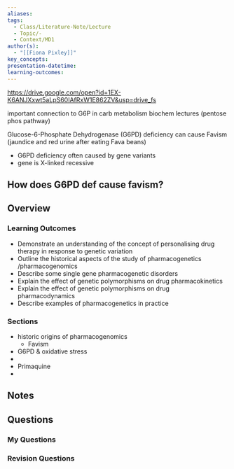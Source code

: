 ```yaml
---
aliases: 
tags:
  - Class/Literature-Note/Lecture
  - Topic/-
  - Context/MD1
author(s):
  - "[[Fiona Pixley]]"
key_concepts: 
presentation-datetime: 
learning-outcomes:
---
```

https://drive.google.com/open?id=1EX-K6ANJXxwt5aLpS60IAfRxW1E862ZV&usp=drive_fs


important connection to G6P in carb metabolism biochem lectures (pentose phos pathway)


Glucose-6-Phosphate Dehydrogenase (G6PD) deficiency can cause Favism (jaundice and red urine after eating Fava beans)
- G6PD deficiency often caused by gene variants
- gene is X-linked recessive

How does G6PD def cause favism?
- 



## Overview
### Learning Outcomes
- Demonstrate an understanding of the concept of personalising drug therapy in response to genetic variation
- Outline the historical aspects of the study of pharmacogenetics /pharmacogenomics
- Describe some single gene pharmacogenetic disorders
- Explain the effect of genetic polymorphisms on drug pharmacokinetics
- Explain the effect of genetic polymorphisms on drug pharmacodynamics
- Describe examples of pharmacogenetics in practice

### Sections

- historic origins of pharmacogenomics
	- Favism
- G6PD & oxidative stress
- 
- Primaquine
- 

## Notes


## Questions

### My Questions
### Revision Questions




